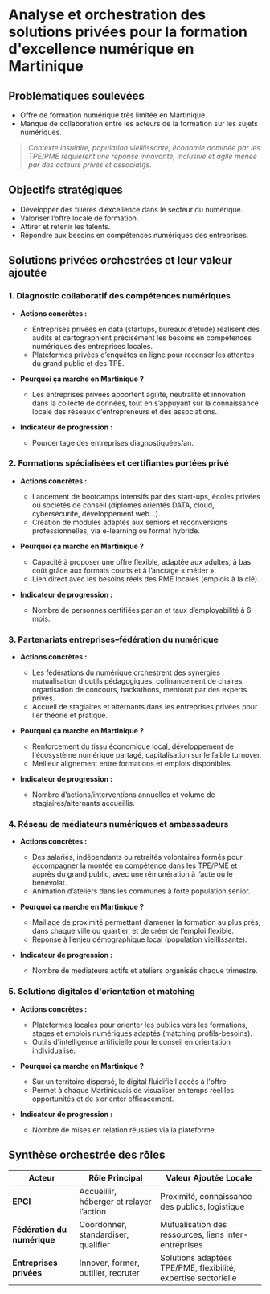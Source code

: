 # Analyse et orchestration des solutions privées pour la formation d'excellence numérique en Martinique

## Problématiques soulevées

- Offre de formation numérique très limitée en Martinique.
- Manque de collaboration entre les acteurs de la formation sur les sujets numériques.

> *Contexte insulaire, population vieillissante, économie dominée par les TPE/PME requièrent une réponse innovante, inclusive et agile menée par des acteurs privés et associatifs.*

## Objectifs stratégiques

- Développer des filières d’excellence dans le secteur du numérique.
- Valoriser l’offre locale de formation.
- Attirer et retenir les talents.
- Répondre aux besoins en compétences numériques des entreprises.

## Solutions privées orchestrées et leur valeur ajoutée

### 1. Diagnostic collaboratif des compétences numériques

- **Actions concrètes :**
  - Entreprises privées en data (startups, bureaux d’étude) réalisent des audits et cartographient précisément les besoins en compétences numériques des entreprises locales.
  - Plateformes privées d’enquêtes en ligne pour recenser les attentes du grand public et des TPE.

- **Pourquoi ça marche en Martinique ?**
  - Les entreprises privées apportent agilité, neutralité et innovation dans la collecte de données, tout en s’appuyant sur la connaissance locale des réseaux d’entrepreneurs et des associations.

- **Indicateur de progression :**
  - Pourcentage des entreprises diagnostiquées/an.

### 2. Formations spécialisées et certifiantes portées privé

- **Actions concrètes :**
  - Lancement de bootcamps intensifs par des start-ups, écoles privées ou sociétés de conseil (diplômes orientés DATA, cloud, cybersécurité, développement web…).
  - Création de modules adaptés aux seniors et reconversions professionnelles, via e-learning ou format hybride.

- **Pourquoi ça marche en Martinique ?**
  - Capacité à proposer une offre flexible, adaptée aux adultes, à bas coût grâce aux formats courts et à l’ancrage « métier ».
  - Lien direct avec les besoins réels des PME locales (emplois à la clé).

- **Indicateur de progression :**
  - Nombre de personnes certifiées par an et taux d’employabilité à 6 mois.

### 3. Partenariats entreprises–fédération du numérique

- **Actions concrètes :**
  - Les fédérations du numérique orchestrent des synergies : mutualisation d'outils pédagogiques, cofinancement de chaires, organisation de concours, hackathons, mentorat par des experts privés.
  - Accueil de stagiaires et alternants dans les entreprises privées pour lier théorie et pratique.

- **Pourquoi ça marche en Martinique ?**
  - Renforcement du tissu économique local, développement de l'écosystème numérique partagé, capitalisation sur le faible turnover.
  - Meilleur alignement entre formations et emplois disponibles.

- **Indicateur de progression :**
  - Nombre d’actions/interventions annuelles et volume de stagiaires/alternants accueillis.

### 4. Réseau de médiateurs numériques et ambassadeurs

- **Actions concrètes :**
  - Des salariés, indépendants ou retraités volontaires formés pour accompagner la montée en compétence dans les TPE/PME et auprès du grand public, avec une rémunération à l’acte ou le bénévolat.
  - Animation d’ateliers dans les communes à forte population senior.

- **Pourquoi ça marche en Martinique ?**
  - Maillage de proximité permettant d’amener la formation au plus près, dans chaque ville ou quartier, et de créer de l’emploi flexible.
  - Réponse à l’enjeu démographique local (population vieillissante).

- **Indicateur de progression :**
  - Nombre de médiateurs actifs et ateliers organisés chaque trimestre.

### 5. Solutions digitales d'orientation et matching

- **Actions concrètes :**
  - Plateformes locales pour orienter les publics vers les formations, stages et emplois numériques adaptés (matching profils-besoins).
  - Outils d'intelligence artificielle pour le conseil en orientation individualisé.

- **Pourquoi ça marche en Martinique ?**
  - Sur un territoire dispersé, le digital fluidifie l'accès à l'offre.
  - Permet à chaque Martiniquais de visualiser en temps réel les opportunités et de s’orienter efficacement.

- **Indicateur de progression :**
  - Nombre de mises en relation réussies via la plateforme.

## Synthèse orchestrée des rôles

| Acteur                         | Rôle Principal                          | Valeur Ajoutée Locale                                        |
|-------------------------------|-----------------------------------------|--------------------------------------------------------------|
| **EPCI**                      | Accueillir, héberger et relayer l’action| Proximité, connaissance des publics, logistique              |
| **Fédération du numérique**    | Coordonner, standardiser, qualifier     | Mutualisation des ressources, liens inter-entreprises        |
| **Entreprises privées**        | Innover, former, outiller, recruter     | Solutions adaptées TPE/PME, flexibilité, expertise sectorielle|
